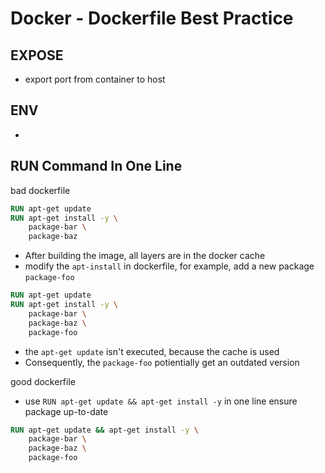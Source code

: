 # Docker - Dockerfile Best Practice

## EXPOSE

- export port from container to host

## ENV

- 

## RUN Command In One Line

bad dockerfile

```dockerfile
RUN apt-get update
RUN apt-get install -y \
    package-bar \
    package-baz
```

- After building the image, all layers are in the docker cache
- modify the `apt-install` in dockerfile, for example, add a new package `package-foo`

```dockerfile
RUN apt-get update 
RUN apt-get install -y \
    package-bar \
    package-baz \
    package-foo
```

- the `apt-get update` isn't executed, because the cache is used
- Consequently, the `package-foo` potientially get an outdated version

good dockerfile

- use `RUN apt-get update && apt-get install -y` in one line ensure package up-to-date

```dockerfile
RUN apt-get update && apt-get install -y \
    package-bar \
    package-baz \
    package-foo
```
